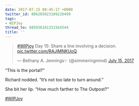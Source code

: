 ```yaml
---
date: 2017-07-15 08:45:17 +0000
twitter_id: 886205023109226499
tags:
- WIPJoy
thread_to: 885936161331564544
title: ''
---
```


<blockquote class="twitter-tweet"><p lang="en" dir="ltr"><a href="https://twitter.com/hashtag/WIPjoy?src=hash&amp;ref_src=twsrc%5Etfw">#WIPjoy</a> Day 15: Share a line involving a decision. <a href="https://t.co/RAJjMNKUoQ">pic.twitter.com/RAJjMNKUoQ</a></p>&mdash; Bethany A. Jennings✨ (@simmeringmind) <a href="https://twitter.com/simmeringmind/status/886088187738763264?ref_src=twsrc%5Etfw">July 15, 2017</a></blockquote>
<script async src="https://platform.twitter.com/widgets.js" charset="utf-8"></script>

“This is the portal?”

Richard nodded. “It’s not too late to turn around.”

She bit her lip. “How much farther to The Outpost?”

[#WIPJoy](https://twitter.com/hashtag/WIPJoy)
